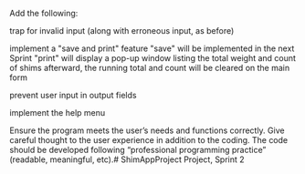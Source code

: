Add the following:

trap for invalid input (along with erroneous input, as before)

implement a "save and print" feature
"save" will be implemented in the next Sprint
"print" will display a pop-up window listing the total weight and count of shims
afterward, the running total and count will be cleared on the main form

prevent user input in output fields

implement the help menu

Ensure the program meets the user’s needs and functions correctly. Give careful thought to the user experience in addition to the coding. The code should be developed following “professional programming practice” (readable, meaningful, etc).# ShimAppProject
Project, Sprint 2
